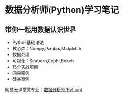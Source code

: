 # 数据分析师(Python)学习笔记
## 带你一起用数据认识世界
* Python基础语法
* 核心库：Numpy,Pandas,Matplotlib
* 数据处理
* 可视化：Seaborn,Gephi,Bokeh
* 15个实战项目
* 网易案例
* 硅谷案例

网易云课堂微专业：[数据分析师(Python)](http://mooc.study.163.com/smartSpec/detail/1001359001.htm)
